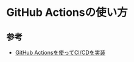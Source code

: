# GitHub Actionsの使い方

## 参考
- [GitHub Actionsを使ってCI/CDを実装](https://www.youtube.com/watch?v=RxcUrg3OO3o)

